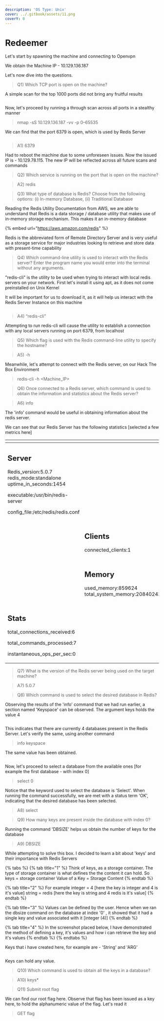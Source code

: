 ```yaml
---
description: 'OS Type: Unix'
cover: ../.gitbook/assets/11.png
coverY: 0
---
```


# Redeemer

Let's start by spawning the machine and connecting to Openvpn

We obtain the Machine IP - 10.129.136.187

Let's now dive into the questions.

> Q1) Which TCP port is open on the machine?

A simple scan for the top 1000 ports did not bring any fruitful results

<figure><img src="../.gitbook/assets/Scan 1 - No results.png" alt=""><figcaption></figcaption></figure>

Now, let's proceed by running a through scan across all ports in a stealthy manner

> nmap -sS 10.129.136.187 -vv -p 0–65535

We can find that the port 6379 is open, which is used by Redis Server

<figure><img src="../.gitbook/assets/Scan 2 Results.png" alt=""><figcaption></figcaption></figure>

> A1) 6379

Had to reboot the machine due to some unforeseen issues. Now the issued IP is - 10.129.78.115. The new IP will be reflected across all future scans and commands

> Q2) Which service is running on the port that is open on the machine?

> A2) redis

> Q3) What type of database is Redis? Choose from the following options: (i) In-memory Database, (ii) Traditional Database

Reading the Redis Utility Documentation from AWS, we are able to understand that Redis is a data storage / database utility that makes use of in-memory storage mechanism. This makes it an in-memory database

{% embed url="https://aws.amazon.com/redis" %}

Redis is the abbreviated form of Remote Directory Server and is very useful as a storage service for major industries looking to retrieve and store data with present-time capability

> Q4) Which command-line utility is used to interact with the Redis server? Enter the program name you would enter into the terminal without any arguments.

&#x20;"redis-cli" is the utility to be used when trying to interact with local redis servers on your network. First let's install it using apt, as it does not come preinstalled on Unix Kernel

It will be important for us to download it, as it will help us interact with the Redis Server Instance on this machine

<figure><img src="../.gitbook/assets/4.png" alt=""><figcaption></figcaption></figure>

> A4) “redis-cli”

Attempting to run redis-cli will cause the utility to establish a connection with any local servers running on port 6379, from localhost

> Q5) Which flag is used with the Redis command-line utility to specify the hostname?

> A5) -h

Meanwhile, let's attempt to connect with the Redis server, on our Hack The Box Environment

> redis-cli -h \<Machine\_IP>

> Q6) Once connected to a Redis server, which command is used to obtain the information and statistics about the Redis server?

> A6) info

The 'info' command would be useful in obtaining information about the redis server.

We can see that our Redis Server has the following statistics \[selected a few metrics here]

<table data-view="cards"><thead><tr><th></th><th></th><th></th></tr></thead><tbody><tr><td><h2>Server</h2><p>Redis_version:5.0.7 redis_mode:standalone uptime_in_seconds:1454 </p><p></p><p>executable:/usr/bin/redis-server </p><p>config_file:/etc/redis/redis.conf</p></td><td></td><td></td></tr><tr><td></td><td><h2>Clients</h2><p>connected_clients:1</p></td><td></td></tr><tr><td></td><td><h2>Memory</h2><p>used_memory:859624 total_system_memory:2084024320</p></td><td></td></tr><tr><td><h2>Stats</h2><p>total_connections_received:6 </p><p></p><p>total_commands_processed:7 </p><p></p><p>instantaneous_ops_per_sec:0</p></td><td></td><td></td></tr></tbody></table>



> Q7) What is the version of the Redis server being used on the target machine?

> A7) 5.0.7

> Q8) Which command is used to select the desired database in Redis?

Observing the results of the 'info' command that we had run earlier, a section named 'Keyspace' can be observed. The argument keys holds the value 4

<figure><img src="../.gitbook/assets/8.png" alt=""><figcaption></figcaption></figure>

This indicates that there are currently 4 databases present in the Redis Server. Let's verify the same, using another command

> info keyspace

The same value has been obtained.

<figure><img src="../.gitbook/assets/8(1).png" alt=""><figcaption></figcaption></figure>

Now, let's proceed to select a database from the available ones \[for example the first database - with index 0]

> select 0

Notice that the keyword used to select the database is 'Select'. When running the command successfully, we are met with a status term 'OK', indicating that the desired database has been selected.

> A8) select

> Q9) How many keys are present inside the database with index 0?

Running the command 'DBSIZE' helps us obtain the number of keys for the database

> A9) DBSIZE

While attempting to solve this box. I decided to learn a bit about 'keys' and their importance with Redis Servers

{% tabs %}
{% tab title="1" %}
Think of keys, as a storage container. The type of storage container is what defines the the content it can hold. So keys = storage container Value of a Key = Storage Content
{% endtab %}

{% tab title="2" %}
For example integer = 4 \[here the key is integer and 4 is it's value] string = redis \[here the key is string and 4 redis is it's value]
{% endtab %}

{% tab title="3" %}
Values can be defined by the user. Hence when we ran the dbsize command on the database at index '0' , it showed that it had a single key and value associated with it \[integer (4)]
{% endtab %}

{% tab title="4" %}
In the screenshot placed below, I have demonstrated the method of defining a key, it's values and how i can retrieve the key and it's values
{% endtab %}
{% endtabs %}

Keys that i have created here, for example are - 'String' and 'ARG'

<figure><img src="../.gitbook/assets/9 (1).png" alt=""><figcaption></figcaption></figure>

Keys can hold any value.

> Q10) Which command is used to obtain all the keys in a database?

> A10) keys\*

> Q11) Submit root flag

We can find our root flag here. Observe that flag has been issued as a key here, to hold the alphanumeric value of the flag. Let's read it

> GET flag

<figure><img src="../.gitbook/assets/10 (1).png" alt=""><figcaption></figcaption></figure>
